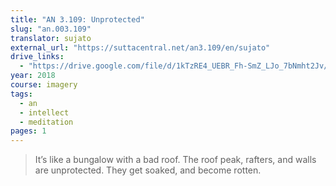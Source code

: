 ```yaml
---
title: "AN 3.109: Unprotected"
slug: "an.003.109"
translator: sujato
external_url: "https://suttacentral.net/an3.109/en/sujato"
drive_links:
  - "https://drive.google.com/file/d/1kTzRE4_UEBR_Fh-SmZ_LJo_7bNmht2Jv/view?usp=drivesdk"
year: 2018
course: imagery
tags:
  - an
  - intellect
  - meditation
pages: 1
---
```


> It’s like a bungalow with a bad roof. The roof peak, rafters, and walls are unprotected. They get soaked, and become rotten.
